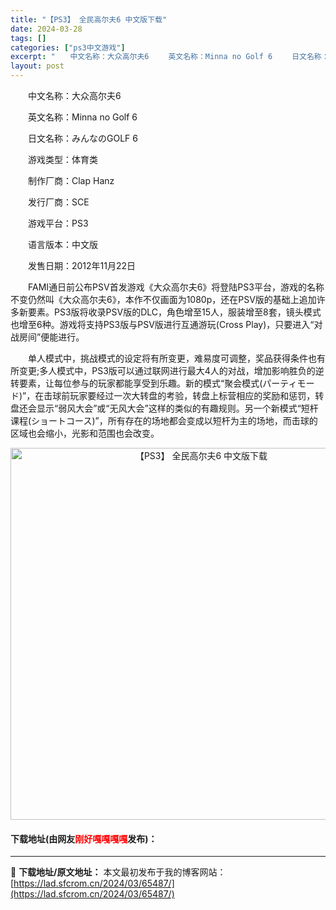 ```yaml
---
title: "【PS3】 全民高尔夫6 中文版下载"
date: 2024-03-28
tags: []
categories: ["ps3中文游戏"]
excerpt: "　　中文名称：大众高尔夫6 　　英文名称：Minna no Golf 6 　　日文名称：みんなのGOLF 6 　　游戏类型：体育类 　　制作厂商：Clap Hanz 　　发行厂商：SCE 　　游戏平台：PS3 　　语言版本：中文版 　　发售日期：2012年11月22日 　　FAMI通日前公布PSV首&hellip;"
layout: post
---
```


 <p>　　中文名称：大众高尔夫6</p> <p>　　英文名称：Minna no Golf 6</p> <p>　　日文名称：みんなのGOLF 6</p> <p>　　游戏类型：体育类</p> <p>　　制作厂商：Clap Hanz</p> <p>　　发行厂商：SCE</p> <p>　　游戏平台：PS3</p> <p>　　语言版本：中文版</p> <p>　　发售日期：2012年11月22日</p> <p>　　FAMI通日前公布PSV首发游戏《大众高尔夫6》将登陆PS3平台，游戏的名称不变仍然叫《大众高尔夫6》，本作不仅画面为1080p，还在PSV版的基础上追加许多新要素。PS3版将收录PSV版的DLC，角色增至15人，服装增至8套，镜头模式也增至6种。游戏将支持PS3版与PSV版进行互通游玩(Cross Play)，只要进入&ldquo;对战房间&rdquo;便能进行。</p> <p>　　单人模式中，挑战模式的设定将有所变更，难易度可调整，奖品获得条件也有所变更;多人模式中，PS3版可以通过联网进行最大4人的对战，增加影响胜负的逆转要素，让每位参与的玩家都能享受到乐趣。新的模式&ldquo;聚会模式(パーティモード)&rdquo;，在击球前玩家要经过一次大转盘的考验，转盘上标营相应的奖励和惩罚，转盘还会显示&ldquo;弱风大会&rdquo;或&ldquo;无风大会&rdquo;这样的类似的有趣规则。另一个新模式&ldquo;短杆课程(ショートコース)&rdquo;，所有存在的场地都会变成以短杆为主的场地，而击球的区域也会缩小，光影和范围也会改变。</p> <p align="center"><img align="" border="0" src="https://lad.sfcrom.cn/wp-content/uploads/2024/03/20240328_66050e92debad.jpg" width="595" alt="【PS3】 全民高尔夫6 中文版下载" /></p> <p><h4>下载地址(由网友<font color="red">刚好嘎嘎嘎嘎</font>发布)：</h4></p> 

---
📖 **下载地址/原文地址：** 本文最初发布于我的博客网站：[https://lad.sfcrom.cn/2024/03/65487/](https://lad.sfcrom.cn/2024/03/65487/)

